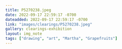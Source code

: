 ```yaml
---
title: P5270238.jpeg
date: 2022-09-17 22:59:17 -0700
dateadded: 2022-09-17 22:59:17 -0700
link: "images/clearings/P5270238.jpeg"
gallery: clearings-exhibition
layout: img_note
tags: ["drawing", "art", "Martha", "Grapefruits"]
--- 
```

